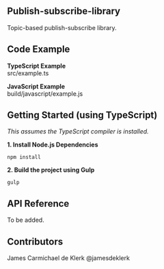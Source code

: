 ## Publish-subscribe-library

Topic-based publish-subscribe library.

## Code Example

**TypeScript Example**<br />
src/example.ts

**JavaScript Example**<br />
build/javascript/example.js

## Getting Started (using TypeScript)

*This assumes the TypeScript compiler is installed.*<br />

**1. Install Node.js Dependencies**<br />
```
npm install
```

**2. Build the project using Gulp**<br />
```
gulp
```

## API Reference

To be added.

## Contributors

James Carmichael de Klerk @jamesdeklerk